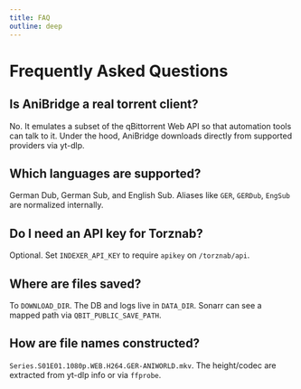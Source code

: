 ```yaml
---
title: FAQ
outline: deep
---
```


# Frequently Asked Questions

## Is AniBridge a real torrent client?

No. It emulates a subset of the qBittorrent Web API so that automation tools can talk to it. Under the hood, AniBridge downloads directly from supported providers via yt-dlp.

## Which languages are supported?

German Dub, German Sub, and English Sub. Aliases like `GER`, `GERDub`, `EngSub` are normalized internally.

## Do I need an API key for Torznab?

Optional. Set `INDEXER_API_KEY` to require `apikey` on `/torznab/api`.

## Where are files saved?

To `DOWNLOAD_DIR`. The DB and logs live in `DATA_DIR`. Sonarr can see a mapped path via `QBIT_PUBLIC_SAVE_PATH`.

## How are file names constructed?

`Series.S01E01.1080p.WEB.H264.GER-ANIWORLD.mkv`. The height/codec are extracted from yt-dlp info or via `ffprobe`.

